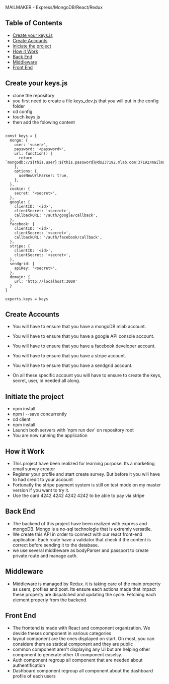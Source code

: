 MAILMAKER - Express/MongoDB/React/Redux

## Table of Contents

* [Create your keys.js](#create-keys.js)
* [Create Accounts](#create-accounts)
* [iniciate the project](#Initiate-the-project)
* [How it Work](#[How-it-Work)
* [Back End](#[Back-end)
* [Middleware](#[Middleware)
* [Front End](#[Front-end)

## Create your keys.js

* clone the repository
* you first need to create a file keys_dev.js that you will put in the config folder
* cd config
* touch keys.js
* then add the folowing content

```

const keys = {
  mongo: {
    user: '<user>',
    password: '<password>',
    url: function() {
      return `mongodb://${this.user}:${this.password}@ds237192.mlab.com:37192/mailmaker`
    },
    options: {
      useNewUrlParser: true,
    },
  },
  cookie: {
    secret: '<secret>',
  },
  google: {
    clientID: '<id>',
    clientSecret: '<secret>',
    callbackURL: '/auth/google/callback',
  },
  facebook: {
    clientID: '<id>',
    clientSecret: '<secret>',
    callbackURL: '/auth/facebook/callback',
  },
  stripe: {
    clientID: '<id>',
    clientSecret: '<secret>',
  },
  sendgrid: {
    apiKey: '<secret>',
  },
  domain: {
    url: 'http://localhost:3000'
  }
}

exports.keys = keys

```
## Create Accounts

* You will have to ensure that you have a mongoDB mlab account.
* You will have to ensure that you have a google API console account.
* You will have to ensure that you have a facebook developer account. 
* You will have to ensure that you have a stripe account.
* You will have to ensure that you have a sendgrid account. 

* On all these specific account you will have to ensure to create the keys, secret, user, id needed all along.

## Initiate the project

* npm install
* npm i --save concurrently
* cd client
* npm install
* Launch both servers with 'npm run dev' on repository root
* You are now running the application

## How it Work

* This project have been realized for learning purpose. Its a marketing email survey creator
* Register your profile and start create survey. But before it you will have to had credit to your account
* Fortunatly the stripe payment system is still on test mode on my master version if you want to try it.
* Use the card 4242 4242 4242 4242 to be able to pay via stripe

## Back End

* The backend of this project have been realized with express and mongoDB. Mongo is a no-sql technologie that is extremly versatile.
* We create this API in order to connect with our react front-end application. Each route have a validator that check if the content is correct before sending it to the database.
* we use several middleware as bodyParser and passport to create private route and manage auth.

## Middleware
* Middleware is managed by Redux. it is taking care of the main property as users, profiles and post. Its ensure each actions made that impact these property are dispatched and updating the cycle. Fetching each element properly from the backend.

## Front End
* The frontend is made with React and component organization. We devide theses component in various categories
* layout component are the ones displayed on start. On most, you can considere them as statical component and they are public
* common component aren't displaying any UI but are helping other component to generate other UI component easelsy.
* Auth component regroup all component that are needed about authentification
* Dashboard component regroup all component about the dashboard profile of each users
